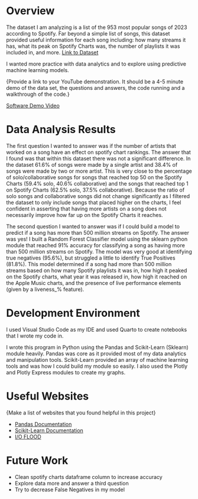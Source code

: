 # Overview

The dataset I am analyzing is a list of the 953 most popular songs of 2023 according to Spotify. Far beyond a simple list of songs, this dataset provided useful information for each song including: how many streams it has, what its peak on Spotify Charts was, the number of playlists it was included in, and more. [Link to Dataset](https://www.kaggle.com/datasets/nelgiriyewithana/top-spotify-songs-2023)

I wanted more practice with data analytics and to explore using predictive machine learning models. 

{Provide a link to your YouTube demonstration.  It should be a 4-5 minute demo of the data set, the questions and answers, the code running and a walkthrough of the code.}

[Software Demo Video](http://youtube.link.goes.here)

# Data Analysis Results

The first question I wanted to answer was if the number of artists that worked on a song have an effect on spotify chart rankings. 
The answer that I found was that within this dataset there was not a significant difference. In the dataset 61.6% of songs were made by a single artist and 38.4% of songs were made by two or more artist. This is very close to the percentage of solo/collaborative songs for songs that reached top 50 on the Spotify Charts (59.4% solo, 40.6% collaborative) and the songs that reached top 1 on Spotify Charts (62.5% solo, 37.5% collaborative). Because the ratio of solo songs and collaborative songs did not change significantly as I filtered the dataset to only include songs that placed higher on the charts, I feel confident in asserting that having more artists on a song does not necessarily improve how far up on the Spotify Charts it reaches.

The second question I wanted to answer was if I could build a model to predict if a song has more than 500 million streams on Spotify. 
The answer was yes! I built a Random Forest Classifier model using the sklearn python module that reached 91% accuracy for classifying a song as having more than 500 million streams on Spotify. The model was very good at identifying true negatives (95.6%), but struggled a little to identify True Positives (81.8%). This model determined if a song had more than 500 million streams based on how many Spotify playlists it was in, how high it peaked on the Spotify charts, what year it was released in, how high it reached on the Apple Music charts, and the presence of live performance elements (given by a liveness_% feature).

# Development Environment

I used Visual Studio Code as my IDE and used Quarto to create notebooks that I wrote my code in.  

I wrote this program in Python using the Pandas and Scikit-Learn (Sklearn) module heavily. Pandas was core as it provided most of my data analytics and manipulation tools. Scikit-Learn provided an array of machine learning tools and was how I could build my module so easily. I also used the Plotly and Plotly Express modules to create my graphs.

# Useful Websites

{Make a list of websites that you found helpful in this project}
* [Pandas Documentation](https://pandas.pydata.org/docs/user_guide/index.html)
* [Scikit-Learn Documentation](https://scikit-learn.org/stable/)
* [I/O FLOOD](https://ioflood.com/blog/python-pandas/)

# Future Work

* Clean spotify charts dataframe column to increase accuracy
* Explore data more and answer a third question
* Try to decrease False Negatives in my model
